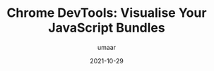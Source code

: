 ---
author: umaar
date: 2021-10-29
permalink: false
tags:
  - devtools
  - javascript
  - bundling
target_url: https://umaar.com/dev-tips/247-lighthouse-treemap/
title: "Chrome DevTools: Visualise Your JavaScript Bundles"
---